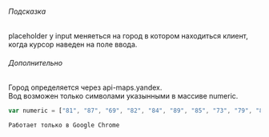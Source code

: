 ###### Подсказка

placeholder у input меняеться на город в котором находиться клиент, когда курсор наведен на поле ввода.  

###### Дополнительно

Город определяется через api-maps.yandex.  
Вод возможен только символами указынными в массиве numeric.  

```javascript
var numeric = ["81", "87", "69", "82", "84", "89", "85", "73", "79", "80" ,"219" ,"221", "65", "83", "68", "70", "71", "72", "74", "75", "76", "186", "222", "90", "88", "67", "86", "66", "78", "77", "188", "190", "191", "192", "8", "49", "50", "51", "52", "53", "54", "55", "56", "57", "48"];
```

```
Работает только в Google Chrome
```